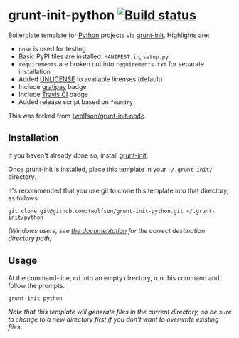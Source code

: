# grunt-init-python [![Build status](https://travis-ci.org/twolfson/grunt-init-python.svg?branch=master)](https://travis-ci.org/twolfson/grunt-init-python)

Boilerplate template for [Python][] projects via [grunt-init][]. Highlights are:

- `nose` is used for testing
- Basic PyPI files are installed: `MANIFEST.in`, `setup.py`
- `requirements` are broken out into `requirements.txt` for separate installation
- Added [UNLICENSE][unlicense-site] to available licenses (default)
- Include [gratipay][] badge
- Include [Travis CI][] badge
- Added release script based on `foundry`

This was forked from [twolfson/grunt-init-node][].

[Python]: http://www.python.org/
[grunt-init]: http://gruntjs.com/project-scaffolding
[unlicense-site]: http://unlicense.org/
[gratipay]: https://www.gratipay.com/
[Travis CI]: https://travis-ci.org/
[twolfson/grunt-init-node]: https://github.com/twolfson/grunt-init-node

## Installation
If you haven't already done so, install [grunt-init][].

Once grunt-init is installed, place this template in your `~/.grunt-init/` directory.

It's recommended that you use git to clone this template into that directory, as follows:

```
git clone git@github.com:twolfson/grunt-init-python.git ~/.grunt-init/python
```

_(Windows users, see [the documentation][grunt-init] for the correct destination directory path)_

## Usage

At the command-line, cd into an empty directory, run this command and follow the prompts.

```
grunt-init python
```

_Note that this template will generate files in the current directory, so be sure to change to a new directory first if you don't want to overwrite existing files._
